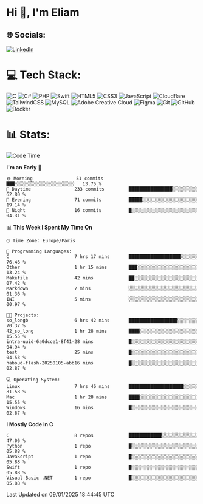 <h1>Hi 👋, I'm Eliam</h1>

## 🌐 Socials:
[![LinkedIn](https://img.shields.io/badge/LinkedIn-%230077B5.svg?logo=linkedin&logoColor=white)](https://www.linkedin.com/in/eliam-detoh/) 

# 💻 Tech Stack:
![C](https://img.shields.io/badge/c-%2300599C.svg?style=for-the-badge&logo=c&logoColor=white) ![C#](https://img.shields.io/badge/c%23-%23239120.svg?style=for-the-badge&logo=csharp&logoColor=white) ![PHP](https://img.shields.io/badge/php-%23777BB4.svg?style=for-the-badge&logo=php&logoColor=white) ![Swift](https://img.shields.io/badge/swift-F54A2A?style=for-the-badge&logo=swift&logoColor=white) ![HTML5](https://img.shields.io/badge/html5-%23E34F26.svg?style=for-the-badge&logo=html5&logoColor=white) ![CSS3](https://img.shields.io/badge/css3-%231572B6.svg?style=for-the-badge&logo=css3&logoColor=white) ![JavaScript](https://img.shields.io/badge/javascript-%23323330.svg?style=for-the-badge&logo=javascript&logoColor=%23F7DF1E) ![Cloudflare](https://img.shields.io/badge/Cloudflare-F38020?style=for-the-badge&logo=Cloudflare&logoColor=white) ![TailwindCSS](https://img.shields.io/badge/tailwindcss-%2338B2AC.svg?style=for-the-badge&logo=tailwind-css&logoColor=white) ![MySQL](https://img.shields.io/badge/mysql-4479A1.svg?style=for-the-badge&logo=mysql&logoColor=white) ![Adobe Creative Cloud](https://img.shields.io/badge/Adobe%20Creative%20Cloud-DA1F26.svg?style=for-the-badge&logo=Adobe%20Creative%20Cloud&logoColor=white) ![Figma](https://img.shields.io/badge/figma-%23F24E1E.svg?style=for-the-badge&logo=figma&logoColor=white) ![Git](https://img.shields.io/badge/git-%23F05033.svg?style=for-the-badge&logo=git&logoColor=white) ![GitHub](https://img.shields.io/badge/github-%23121011.svg?style=for-the-badge&logo=github&logoColor=white) ![Docker](https://img.shields.io/badge/docker-%230db7ed.svg?style=for-the-badge&logo=docker&logoColor=white)

# 📊  Stats:
<!--START_SECTION:waka-->
![Code Time](http://img.shields.io/badge/Code%20Time-95%20hrs%2018%20mins-blue)

**I'm an Early 🐤** 

```text
🌞 Morning                51 commits          ███░░░░░░░░░░░░░░░░░░░░░░   13.75 % 
🌆 Daytime                233 commits         ████████████████░░░░░░░░░   62.80 % 
🌃 Evening                71 commits          █████░░░░░░░░░░░░░░░░░░░░   19.14 % 
🌙 Night                  16 commits          █░░░░░░░░░░░░░░░░░░░░░░░░   04.31 % 
```


📊 **This Week I Spent My Time On** 

```text
🕑︎ Time Zone: Europe/Paris

💬 Programming Languages: 
C                        7 hrs 17 mins       ███████████████████░░░░░░   76.46 % 
Other                    1 hr 15 mins        ███░░░░░░░░░░░░░░░░░░░░░░   13.24 % 
Makefile                 42 mins             ██░░░░░░░░░░░░░░░░░░░░░░░   07.42 % 
Markdown                 7 mins              ░░░░░░░░░░░░░░░░░░░░░░░░░   01.36 % 
INI                      5 mins              ░░░░░░░░░░░░░░░░░░░░░░░░░   00.97 % 

🐱‍💻 Projects: 
so_longb                 6 hrs 42 mins       ██████████████████░░░░░░░   70.37 % 
42_so_long               1 hr 28 mins        ████░░░░░░░░░░░░░░░░░░░░░   15.55 % 
intra-uuid-6a0dcce1-8f41-28 mins             █░░░░░░░░░░░░░░░░░░░░░░░░   04.94 % 
test                     25 mins             █░░░░░░░░░░░░░░░░░░░░░░░░   04.53 % 
haboud-flash-20250105-abb16 mins             █░░░░░░░░░░░░░░░░░░░░░░░░   02.87 % 

💻 Operating System: 
Linux                    7 hrs 46 mins       ████████████████████░░░░░   81.58 % 
Mac                      1 hr 28 mins        ████░░░░░░░░░░░░░░░░░░░░░   15.55 % 
Windows                  16 mins             █░░░░░░░░░░░░░░░░░░░░░░░░   02.87 % 
```

**I Mostly Code in C** 

```text
C                        8 repos             ████████████░░░░░░░░░░░░░   47.06 % 
Python                   1 repo              █░░░░░░░░░░░░░░░░░░░░░░░░   05.88 % 
JavaScript               1 repo              █░░░░░░░░░░░░░░░░░░░░░░░░   05.88 % 
Swift                    1 repo              █░░░░░░░░░░░░░░░░░░░░░░░░   05.88 % 
Visual Basic .NET        1 repo              █░░░░░░░░░░░░░░░░░░░░░░░░   05.88 % 
```




 Last Updated on 09/01/2025 18:44:45 UTC
<!--END_SECTION:waka-->
